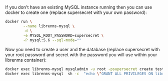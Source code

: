 If you don't have an existing MySQL instance running then you can use docker to create one (replace supersecret with your own password):

```bash
docker run \
        --name librenms-mysql \
        -d \
        -e MYSQL_ROOT_PASSWORD=supersecret \
        -P mysql:5.6 --sql-mode=""
```

Now you need to create a user and the database (replace supersecret with your root password and secret with the password you will use within your librenms container):

```bash
docker exec librenms-mysql mysqladmin -u root -psupersecret create test
docker exec librenms-mysql  sh -c  "echo \"GRANT ALL PRIVILEGES ON librenms.* TO 'librenms'@'%' IDENTIFIED BY 'secret';FLUSH PRIVILEGES;\" | mysql -u root -psupersecret"
```
